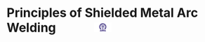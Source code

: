 # Principles of Shielded Metal Arc Welding &nbsp; &nbsp; &nbsp; &nbsp; &nbsp; &nbsp; <img src="./images/iitkgp.png" width="8%" />
